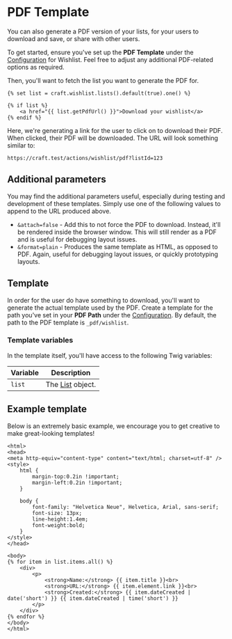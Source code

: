 # PDF Template
You can also generate a PDF version of your lists, for your users to download and save, or share with other users.

To get started, ensure you've set up the **PDF Template** under the [Configuration](docs:get-started/configuration) for Wishlist. Feel free to adjust any additional PDF-related options as required.

Then, you'll want to fetch the list you want to generate the PDF for.

```twig
{% set list = craft.wishlist.lists().default(true).one() %}

{% if list %}
    <a href="{{ list.getPdfUrl() }}">Download your wishlist</a>
{% endif %}
```

Here, we're generating a link for the user to click on to download their PDF. When clicked, their PDF will be downloaded. The URL will look something similar to:

`https://craft.test/actions/wishlist/pdf?listId=123`

## Additional parameters
You may find the additional parameters useful, especially during testing and development of these templates. Simply use one of the following values to append to the URL produced above.

- `&attach=false` - Add this to not force the PDF to download. Instead, it'll be rendered inside the browser window. This will still render as a PDF and is useful for debugging layout issues.
- `&format=plain` - Produces the same template as HTML, as opposed to PDF. Again, useful for debugging layout issues, or quickly prototyping layouts.

## Template
In order for the user do have something to download, you'll want to generate the actual template used by the PDF. Create a template for the path you've set in your **PDF Path** under the [Configuration](docs:get-started/configuration). By default, the path to the PDF template is `_pdf/wishlist`. 

### Template variables
In the template itself, you'll have access to the following Twig variables:

Variable | Description
--- | ---
`list` | The [List](docs:developers/list) object.


## Example template
Below is an extremely basic example, we encourage you to get creative to make great-looking templates!

```twig
<html>
<head>
<meta http-equiv="content-type" content="text/html; charset=utf-8" />
<style>
    html {
        margin-top:0.2in !important;
        margin-left:0.2in !important;
    }

    body {
        font-family: "Helvetica Neue", Helvetica, Arial, sans-serif;
        font-size: 13px;
        line-height:1.4em;
        font-weight:bold;
    }
</style>
</head>

<body>
{% for item in list.items.all() %}
    <div>
        <p>
            <strong>Name:</strong> {{ item.title }}<br>
            <strong>URL:</strong> {{ item.element.link }}<br>
            <strong>Created:</strong> {{ item.dateCreated | date('short') }} {{ item.dateCreated | time('short') }}
        </p>
    </div>
{% endfor %}
</body>
</html>
```
